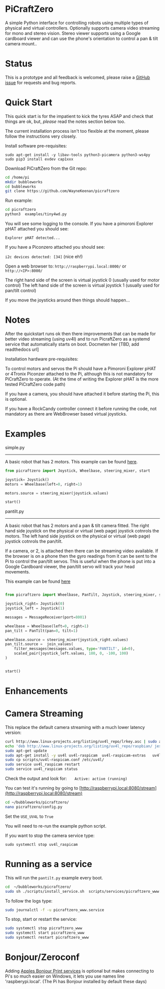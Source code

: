 PiCraftZero
===========

A simple Python interface for controlling robots using multiple types of physical and virtual controllers. 
Optionally supports camera video streaming for mono and stereo vision. Stereo viewer supports using a Google cardboard viewer and can use the phone's orientation to control a pan & tilt camera mount..


Status
======

This is a prototype and all feedback is welcomed, please raise a [GitHub issue]() for requests and bug reports.



Quick Start
===========

This quick start is for the impatient to kick the tyres ASAP and check that things are ok, but, *please* read the notes section below too.

The current installation process isn't too flexible at the moment, please follow the instructions very closely.


Install software pre-requisites:
```
sudo apt-get install -y libav-tools python3-picamera python3-ws4py
sudo pip3 install evdev cap1xxx
```

Download PiCraftZero from the Git repo:
 
```bash
cd /home/pi
mkdir bubbleworks
cd bubbleworks
git clone https://github.com/WayneKeenan/picraftzero
```


Run example:


```bash
cd picraftzero
python3  examples/tiny4wd.py
```


You will see some logging to the console.
If you have a pimoroni Explorer pHAT attached you should see:

```Explorer pHAT detected...```


If you have a Piconzero attached you should see:

```i2c devices detected: [34]```  (nice eh!)



Open a web browser to: `http://raspberrypi.local:8000/` or `http://<IP>:8000/`

The right hand side of the screen is virtual joystick 0 (usually used for motor control)
The left hand side of the screen is virtual joystick 1 (usually used for pan/tilt control)

If you move the joysticks around then things should happen...

Notes
=====

After the quickstart runs ok then there improvements that can be made for better video streaming (using uv4l) and to run PicraftZero as a systemd service that automatically starts on boot. Docmeten her [TBD, add readthedocs url]


Installation hardware pre-requisites:

To control motors and servos the Pi should have a Pimoroni Explorer pHAT or 4Tronix Piconzer attached to the Pi, although this is not mandatory for PiCraftZero to operate. (At the time of writing the Explorer pHAT is the more tested PiCraftZero code path)

If you have a camera, you should have attached it before starting the Pi, this is optional.

If you have a RockCandy controller connect it before running the code, not mandatory as there are WebBrowser based virtual joysticks.


Examples
========


simple.py
*********

A basic robot that has 2 motors.
This example can be found [here](examples/tiny4wd.py).


```python
from picraftzero import Joystick, Wheelbase, steering_mixer, start

joystick= Joystick()                         
motors = Wheelbase(left=0, right=1)  

motors.source = steering_mixer(joystick.values)

start()
```

pantilt.py
**********


A basic robot that has 2 motors and a pan & tilt camera fitted.
The right hand side joystick on the physical or virtual (web page) joystick cotnrols the motors.
The left hand side joystick on the physical or virtual (web page) joystick cotnrols the pan/tilt.

If a camera, or 2, is attached then there can be streaming video available.
If the browser is on a phone then the gyro readings from it can be sent to the Pi to control the pan/tilt servos.  This is useful when the phone is put into a Google Cardboard viewer, the pan/tilt servo will track your head movements.
 
 
This example can be found [here](examples/pantilt.py)


```python

from picraftzero import Wheelbase, PanTilt, Joystick, steering_mixer, scaled_pair, start, filter_messages, MessageReceiver, join_values

joystick_right= Joystick(0)
joystick_left = Joystick(1)

messages = MessageReceiver(port=8001)

wheelbase = Wheelbase(left=0, right=1) 
pan_tilt = PanTilt(pan=0, tilt=1)      

wheelbase.source = steering_mixer(joystick_right.values)
pan_tilt.source =  join_values(
    filter_messages(messages.values, type='PANTILT', id=0),
    scaled_pair(joystick_left.values, 180, 0, -100, 100)
)


start()
```


Enhancements
============

Camera Streaming
================

This replace the default camera streaming with a much lower latency version:

```bash
curl http://www.linux-projects.org/listing/uv4l_repo/lrkey.asc | sudo apt-key add -
echo 'deb http://www.linux-projects.org/listing/uv4l_repo/raspbian/ jessie main' | sudo tee --append /etc/apt/sources.list > /dev/null
sudo apt-get update
sudo apt-get install -y uv4l uv4l-raspicam  uv4l-raspicam-extras   uv4l-server
sudo cp scripts/uv4l-raspicam.conf /etc/uv4l/
sudo service uv4l_raspicam restart
sudo service uv4l_raspicam status
```

Check the output and look for: 
```   Active: active (running)```

You can test it's running by going to [http://raspberrypi.local:8080/stream](http://raspberrypi.local:8080/stream)



```bash
cd ~/bubbleworks/picraftzero/
nano picraftzero/config.py
```

Set the `USE_UV4L` to `True`

You will need to re-run the example python script.

If you want to stop the camera service type:

```sudo systemctl stop uv4l_raspicam```

Running as a service
====================

This will run the `pantilt.py` example every boot.

```bash
cd  ~/bubbleworks/picraftzero/
sudo sh ./scripts/install_service.sh  scripts/services/picraftzero_www.service
```

To follow the logs type:

```bash
sudo journalctl -f -u picraftzero_www.service
```



To stop, start or restart the service:

```bash
sudo systemctl stop picraftzero_www
sudo systemctl start picraftzero_www
sudo systemctl restart picraftzero_www
```



Bonjour/Zeroconf
================

Adding [Apples Bonjour Print services](https://support.apple.com/kb/dl999?locale=en_GB) is optional but makes connecting to Pi's so much easier on Windows, it lets you use names line 'raspberypi.local'.  (The Pi has Bonjour installed by default these days)